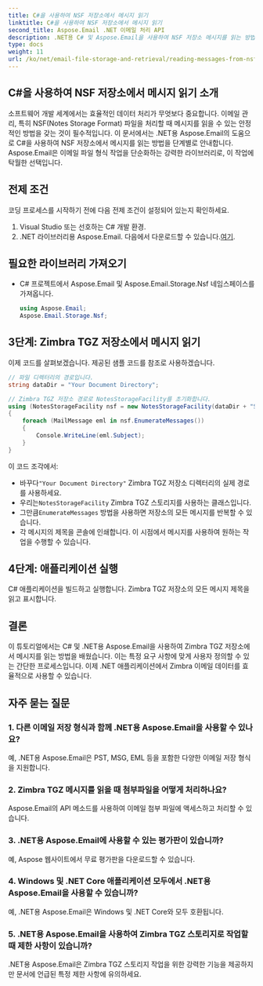 ```yaml
---
title: C#을 사용하여 NSF 저장소에서 메시지 읽기
linktitle: C#을 사용하여 NSF 저장소에서 메시지 읽기
second_title: Aspose.Email .NET 이메일 처리 API
description: .NET용 C# 및 Aspose.Email을 사용하여 NSF 저장소 메시지를 읽는 방법을 알아보세요. 코드 예제가 포함된 단계별 가이드입니다.
type: docs
weight: 11
url: /ko/net/email-file-storage-and-retrieval/reading-messages-from-nsf-storage-using-csharp/
---
```


## C#을 사용하여 NSF 저장소에서 메시지 읽기 소개

소프트웨어 개발 세계에서는 효율적인 데이터 처리가 무엇보다 중요합니다. 이메일 관리, 특히 NSF(Notes Storage Format) 파일을 처리할 때 메시지를 읽을 수 있는 안정적인 방법을 갖는 것이 필수적입니다. 이 문서에서는 .NET용 Aspose.Email의 도움으로 C#을 사용하여 NSF 저장소에서 메시지를 읽는 방법을 단계별로 안내합니다. Aspose.Email은 이메일 파일 형식 작업을 단순화하는 강력한 라이브러리로, 이 작업에 탁월한 선택입니다.

## 전제 조건

코딩 프로세스를 시작하기 전에 다음 전제 조건이 설정되어 있는지 확인하세요.

1. Visual Studio 또는 선호하는 C# 개발 환경.
2.  .NET 라이브러리용 Aspose.Email. 다음에서 다운로드할 수 있습니다.[여기](https://releases.aspose.com/email/net).


## 필요한 라이브러리 가져오기
- C# 프로젝트에서 Aspose.Email 및 Aspose.Email.Storage.Nsf 네임스페이스를 가져옵니다.
    ```csharp
    using Aspose.Email;
	Aspose.Email.Storage.Nsf;
    ```

## 3단계: Zimbra TGZ 저장소에서 메시지 읽기
이제 코드를 살펴보겠습니다. 제공된 샘플 코드를 참조로 사용하겠습니다.

```csharp
// 파일 디렉터리의 경로입니다.
string dataDir = "Your Document Directory";

// Zimbra TGZ 저장소 경로로 NotesStorageFacility를 초기화합니다.
using (NotesStorageFacility nsf = new NotesStorageFacility(dataDir + "SampleNSF.nsf"))
{
    foreach (MailMessage eml in nsf.EnumerateMessages())
    {
        Console.WriteLine(eml.Subject);
    }
}
```

이 코드 조각에서:
-  바꾸다`"Your Document Directory"` Zimbra TGZ 저장소 디렉터리의 실제 경로를 사용하세요.
-  우리는`NotesStorageFacility` Zimbra TGZ 스토리지를 사용하는 클래스입니다.
-  그만큼`EnumerateMessages` 방법을 사용하면 저장소의 모든 메시지를 반복할 수 있습니다.
- 각 메시지의 제목을 콘솔에 인쇄합니다. 이 시점에서 메시지를 사용하여 원하는 작업을 수행할 수 있습니다.

## 4단계: 애플리케이션 실행
C# 애플리케이션을 빌드하고 실행합니다. Zimbra TGZ 저장소의 모든 메시지 제목을 읽고 표시합니다.

## 결론

이 튜토리얼에서는 C# 및 .NET용 Aspose.Email을 사용하여 Zimbra TGZ 저장소에서 메시지를 읽는 방법을 배웠습니다. 이는 특정 요구 사항에 맞게 사용자 정의할 수 있는 간단한 프로세스입니다. 이제 .NET 애플리케이션에서 Zimbra 이메일 데이터를 효율적으로 사용할 수 있습니다.

## 자주 묻는 질문

### 1. 다른 이메일 저장 형식과 함께 .NET용 Aspose.Email을 사용할 수 있나요?
예, .NET용 Aspose.Email은 PST, MSG, EML 등을 포함한 다양한 이메일 저장 형식을 지원합니다.

### 2. Zimbra TGZ 메시지를 읽을 때 첨부파일을 어떻게 처리하나요?
Aspose.Email의 API 메소드를 사용하여 이메일 첨부 파일에 액세스하고 처리할 수 있습니다.

### 3. .NET용 Aspose.Email에 사용할 수 있는 평가판이 있습니까?
예, Aspose 웹사이트에서 무료 평가판을 다운로드할 수 있습니다.

### 4. Windows 및 .NET Core 애플리케이션 모두에서 .NET용 Aspose.Email을 사용할 수 있습니까?
예, .NET용 Aspose.Email은 Windows 및 .NET Core와 모두 호환됩니다.

### 5. .NET용 Aspose.Email을 사용하여 Zimbra TGZ 스토리지로 작업할 때 제한 사항이 있습니까?
.NET용 Aspose.Email은 Zimbra TGZ 스토리지 작업을 위한 강력한 기능을 제공하지만 문서에 언급된 특정 제한 사항에 유의하세요.